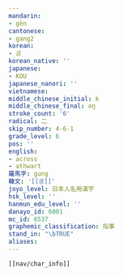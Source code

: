 ```yaml
---
mandarin:
- gèn
cantonese:
- gang2
korean:
- 긍
korean_native: ''
japanese:
- KOU
japanese_nanori: ''
vietnamese:
middle_chinese_initial: k
middle_chinese_final: əŋ
stroke_count: '6'
radical: 二
skip_number: 4-6-1
grade_level: 6
pos: ''
english:
- across
- athwart
羅馬字: gung
韓文: '[[궁]]'
joyo_level: 日本人名用漢字
hsk_level: ''
hanmun_edu_level: ''
danayo_id: 6001
mc_id: 6537
graphemic_classification: 指事
stand_in: "\bTRUE"
aliases:
---
```


```meta-bind-embed
[[nav/char_info]]
```

